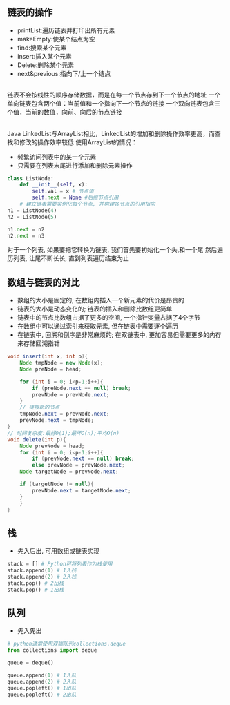 ## 链表的操作
* printList:遍历链表并打印出所有元素
* makeEmpty:使某个结点为空
* find:搜索某个元素
* insert:插入某个元素
* Delete:删除某个元素
* next&previous:指向下/上一个结点

##
链表不会按线性的顺序存储数据，而是在每一个节点存到下一个节点的地址
一个单向链表包含两个值：当前值和一个指向下一个节点的链接
一个双向链表包含三个值，当前的数值，向前、向后的节点链接
##
Java LinkedList与ArrayList相比，LinkedList的增加和删除操作效率更高，而查找和修改的操作效率较低
使用ArrayList的情况：
* 频繁访问列表中的某一个元素
* 只需要在列表末尾进行添加和删除元素操作
```Python
class ListNode:
    def __init__(self, x):
        self.val = x # 节点值
        self.next = None #后继节点引用
    # 建立链表需要实例化每个节点, 并构建各节点的引用指向
n1 = ListNode(4)
n2 = ListNode(5)

n1.next = n2
n2.next = n3
```
对于一个列表, 如果要把它转换为链表, 我们首先要初始化一个头,和一个尾
然后遍历列表, 让尾不断长长, 直到列表遍历结束为止
## 数组与链表的对比
- 数组的大小是固定的; 在数组内插入一个新元素的代价是昂贵的
- 链表的大小是动态变化的; 链表的插入和删除比数组更简单
- 链表中的节点比数组占据了更多的空间, 一个指针变量占据了4个字节
- 在数组中可以通过索引来获取元素, 但在链表中需要逐个遍历
- 在链表中, 回溯和倒序是非常麻烦的; 在双链表中, 更加容易但需要更多的内存来存储回溯指针
```Java
void insert(int x, int p){
    Node tmpNode = new Node(x);
    Node preNode = head;

    for (int i = 0; i<p-1;i++){
        if (preNode.next == null) break;
        prevNode = prevNode.next;
    }
    // 链接新的节点
    tmpNode.next = prevNode.next;
    prevNode.next = tmpNode;
}
// 时间复杂度:最好O(1);最坏O(n);平均O(n)
void delete(int p){
    Node prevNode = head;
    for (int i = 0; i<p-1;i++){
        if (prevNode.next == null) break;
        else prevNode = prevNode.next;
    Node targetNode = prevNode.next;

    if (targetNode != null){
        prevNode.next = targetNode.next;
    }
    }
}
```
## 栈
- 先入后出, 可用数组或链表实现
```Python
stack = [] # Python可将列表作为栈使用
stack.append(1) # 1入栈
stack.append(2) # 2入栈
stack.pop() # 2出栈
stack.pop() # 1出栈

```
## 队列
- 先入先出
```Python
# python通常使用双端队列collections.deque
from collections import deque

queue = deque()

queue.append(1) # 1入队
queue.append(2) # 2入队
queue.popleft() # 1出队
queue.popleft() # 2出队
```